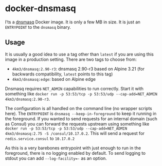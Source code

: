 # docker-dnsmasq

I’ts a [dnsmasq][dnsmasq] Docker image.
It is only a few MB in size.
It is just an `ENTRYPOINT` to the `dnsmasq` binary.

## Usage

It is usually a good idea to use a tag other than `latest` if you are using this
image in a production setting. There are two tags to choose from:

- `4km3/dnsmasq:2.90-r3`: dnsmasq 2.90-r3 based on Alpine 3.21 (for backwards compatibility, `latest` points to this tag)
- `4km3/dnsmasq:edge`: based on Alpine edge

Dnsmasq requires `NET_ADMIN` capabilities to run correctly.
Start it with something like `docker run -p 53:53/tcp -p 53:53/udp --cap-add=NET_ADMIN 4km3/dnsmasq:2.90-r3`.

The configuration is all handled on the command line (no wrapper scripts here).
The `ENTRYPOINT` is `dnsmasq --keep-in-foreground` to keep it running in the foreground.
If you wanted to send requests for an internal domain (such as Consul) you can forward
the requests upstream using something like `docker run -p 53:53/tcp -p 53:53/udp --cap-add=NET_ADMIN 4km3/dnsmasq:2.75 -S /consul/10.17.0.2`.
This will send a request for `redis.service.consul` to `10.17.0.2`

As this is a very barebones entrypoint with just enough to run in the
foreground, there is no logging enabled by default.
To send logging to stdout you can add `--log-facility=-` as an option.

[dnsmasq]: http://www.thekelleys.org.uk/dnsmasq/doc.html
